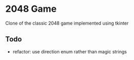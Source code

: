 # 2048 Game

Clone of the classic 2048 game implemented using tkinter

## Todo

- refactor: use direction enum rather than magic strings
